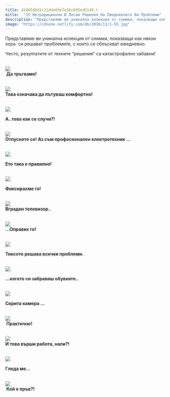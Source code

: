```yaml
---
title: d2485dbd1c21dda93e7e3bc693ed5149_t
mitle:  "15 Нетрадиционни И Лесни Решения На Ежедневните Ви Проблеми"
description: "Представяме ви уникална колекция от снимки, показващи как някои хора  си решават проблемите, с които се сблъскват ежедневно. Често, резултатите от техните &qout;решения&qout;"
image: "https://cdnone.netlify.com/db/2016/11/1-55.jpg"
---
```


 <p>Представяме ви уникална колекция от снимки, показващи как някои хора  си решават проблемите, с които се сблъскват ежедневно.</p>      <p>Често, резултатите от техните “решения” са катастрофално забавни!</p> <p> <br/><img src="https://cdnone.netlify.com/db/2016/11/1-55.jpg"/><br/> <strong> Да тръгваме!</strong></p>  <p> <br/><img src="https://cdnone.netlify.com/db/2016/11/2-29.jpg"/><br/> <strong>Това означава да пътуваш комфортно!</strong></p>      <p> <br/><img src="https://cdnone.netlify.com/db/2016/11/3-43.jpg"/><br/></p> <p><strong>А..това как се случи?!</strong></p> <p> <br/><img src="https://cdnone.netlify.com/db/2016/11/4-43.jpg"/><br/> <strong>Отпуснете се! Аз съм професионален електротехник …</strong></p> <p> <br/><img src="https://cdnone.netlify.com/db/2016/11/5-41.jpg"/><br/></p>      <p><strong>Ето така е правилно!</strong></p>  <p> <br/><img src="https://cdnone.netlify.com/db/2016/11/7-38.jpg"/><br/></p> <p><strong>Фиксирахме го!</strong></p> <p> <br/><img src="https://cdnone.netlify.com/db/2016/11/9-34.jpg"/><br/> <strong>Вграден телевизор..</strong></p> <p> <br/><img src="https://cdnone.netlify.com/db/2016/11/10-32.jpg"/><br/> <strong>…Оправих го!</strong></p> <p> <br/><img src="https://cdnone.netlify.com/db/2016/11/11-29.jpg"/><br/></p>      <p><strong>Тиксото решава всички проблеми.</strong></p> <p> <br/><img src="https://cdnone.netlify.com/db/2016/11/12-25.jpg"/><br/></p> <p><strong>…когато си забравиш обувките..</strong></p> <p> <br/><img src="https://cdnone.netlify.com/db/2016/11/13-20.jpg"/><br/></p>      <p><strong>Скрита камера …</strong></p> <p> <br/><img src="https://cdnone.netlify.com/db/2016/11/14-22.jpg"/><br/> <strong> Практично!</strong></p> <p> <br/><img src="https://cdnone.netlify.com/db/2016/11/15-19.jpg"/><br/> <strong>И това върши работа, нали?!</strong></p> <p> <br/><img src="https://cdnone.netlify.com/db/2016/11/16-23.jpg"/><br/></p> <p><strong>Гледа ме…</strong></p>  <p> <br/><img src="https://cdnone.netlify.com/db/2016/11/17-18.jpg"/><br/> <strong> Кой е пръв?!</strong></p> <p> </p>       